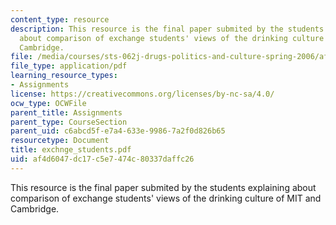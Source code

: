```yaml
---
content_type: resource
description: This resource is the final paper submited by the students explaining
  about comparison of exchange students' views of the drinking culture of MIT and
  Cambridge.
file: /media/courses/sts-062j-drugs-politics-and-culture-spring-2006/af4d6047dc17c5e7474c80337daffc26_exchnge_students.pdf
file_type: application/pdf
learning_resource_types:
- Assignments
license: https://creativecommons.org/licenses/by-nc-sa/4.0/
ocw_type: OCWFile
parent_title: Assignments
parent_type: CourseSection
parent_uid: c6abcd5f-e7a4-633e-9986-7a2f0d826b65
resourcetype: Document
title: exchnge_students.pdf
uid: af4d6047-dc17-c5e7-474c-80337daffc26
---
```

This resource is the final paper submited by the students explaining about comparison of exchange students' views of the drinking culture of MIT and Cambridge.